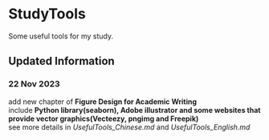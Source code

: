 # StudyTools
Some useful tools for my study.

## Updated Information
### 22 Nov 2023
add new chapter of **Figure Design for Academic Writing**   
include **Python library(seaborn), Adobe illustrator and some websites that provide vector graphics(Vecteezy, pngimg and Freepik)**   
see more details in _UsefulTools_Chinese.md_ and _UsefulTools_English.md_   
